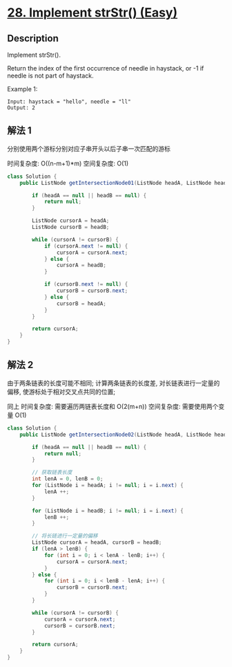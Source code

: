 # [28. Implement strStr() (Easy)](https://leetcode.com/problems/implement-strstr/)

## Description
Implement strStr().

Return the index of the first occurrence of needle in haystack, or -1 if needle is not part of haystack.

Example 1:
```
Input: haystack = "hello", needle = "ll"
Output: 2
```

## 解法 1
分别使用两个游标分别对应子串开头以后子串一次匹配的游标

时间复杂度: O((n-m+1)*m)
空间复杂度: O(1)

```java
class Solution {
    public ListNode getIntersectionNode01(ListNode headA, ListNode headB) {

        if (headA == null || headB == null) {
            return null;
        }

        ListNode cursorA = headA;
        ListNode cursorB = headB;

        while (cursorA != cursorB) {
            if (cursorA.next != null) {
                cursorA = cursorA.next;
            } else {
                cursorA = headB;
            }

            if (cursorB.next != null) {
                cursorB = cursorB.next;
            } else {
                cursorB = headA;
            }
        }

        return cursorA;
    }
}
```

## 解法 2

由于两条链表的长度可能不相同; 计算两条链表的长度差, 对长链表进行一定量的偏移, 使游标处于相对交叉点共同的位置;

同上
时间复杂度: 需要遍历两链表长度和 O(2(m+n))
空间复杂度: 需要使用两个变量 O(1)
```java
class Solution {
    public ListNode getIntersectionNode02(ListNode headA, ListNode headB) {

        if (headA == null || headB == null) {
            return null;
        }

        // 获取链表长度
        int lenA = 0, lenB = 0;
        for (ListNode i = headA; i != null; i = i.next) {
            lenA ++;
        }

        for (ListNode i = headB; i != null; i = i.next) {
            lenB ++;
        }

        // 将长链进行一定量的偏移
        ListNode cursorA = headA, cursorB = headB;
        if (lenA > lenB) {
            for (int i = 0; i < lenA - lenB; i++) {
                cursorA = cursorA.next;
            }
        } else {
            for (int i = 0; i < lenB - lenA; i++) {
                cursorB = cursorB.next;
            }
        }

        while (cursorA != cursorB) {
            cursorA = cursorA.next;
            cursorB = cursorB.next;
        }

        return cursorA;
    }
}
```
